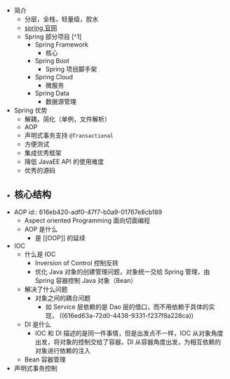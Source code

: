 - 简介
	- 分层，全栈，轻量级，胶水
	- [spring 官网](https://spring.io)
	- Spring 部分项目 [^1]
		- Spring Framework
			- 核心
		- Spring Boot
			- Spring 项目脚手架
		- Spring Cloud
			- 微服务
		- Spring Data
			- 数据源管理
- Spring 优势
	- 解耦，简化（单例，文件解析）
	- AOP
	- 声明式事务支持 `@Transactional`
	- 方便测试
	- 集成优秀框架
	- 降低 JavaEE API 的使用难度
	- 优秀的源码
- 核心结构
	-
- AOP
  id:: 616eb420-adf0-47f7-b0a9-01767e8cb189
	- Aspect oriented Programming 面向切面编程
	- AOP 是什么
		- 是 [[OOP]] 的延续
- IOC
	- 什么是 IOC
		- Inversion of Control 控制反转
		- 优化 Java 对象的创建管理问题，对象统一交给 Spring 管理，由 Spring 容器控制 Java 对象（Bean）
	- 解决了什么问题
		- 对象之间的耦合问题
			- 如 Service 层依赖的是 Dao 层的借口，而不用依赖于具体的实现， ((616ed63a-72d0-4438-9331-f237f8a228ca))
	- DI 是什么
		- IOC 和 DI 描述的是同一件事情，但是出发点不一样，IOC 从对象角度出发，将对象的控制交给了容器，DI 从容器角度出发，为相互依赖的对象进行依赖的注入
	- Bean 容器管理
- 声明式事务控制
